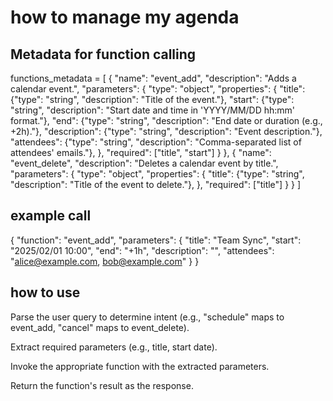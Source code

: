 

# how to manage my agenda

## Metadata for function calling

functions_metadata = [
    {
        "name": "event_add",
        "description": "Adds a calendar event.",
        "parameters": {
            "type": "object",
            "properties": {
                "title": {"type": "string", "description": "Title of the event."},
                "start": {"type": "string", "description": "Start date and time in 'YYYY/MM/DD hh:mm' format."},
                "end": {"type": "string", "description": "End date or duration (e.g., +2h)."},
                "description": {"type": "string", "description": "Event description."},
                "attendees": {"type": "string", "description": "Comma-separated list of attendees' emails."},
            },
            "required": ["title", "start"]
        }
    },
    {
        "name": "event_delete",
        "description": "Deletes a calendar event by title.",
        "parameters": {
            "type": "object",
            "properties": {
                "title": {"type": "string", "description": "Title of the event to delete."},
            },
            "required": ["title"]
        }
    }
]

## example call

{
    "function": "event_add",
    "parameters": {
        "title": "Team Sync",
        "start": "2025/02/01 10:00",
        "end": "+1h",
        "description": "",
        "attendees": "alice@example.com, bob@example.com"
    }
}

## how to use

Parse the user query to determine intent (e.g., "schedule" maps to event_add, "cancel" maps to event_delete).

Extract required parameters (e.g., title, start date).

Invoke the appropriate function with the extracted parameters.

Return the function's result as the response.

